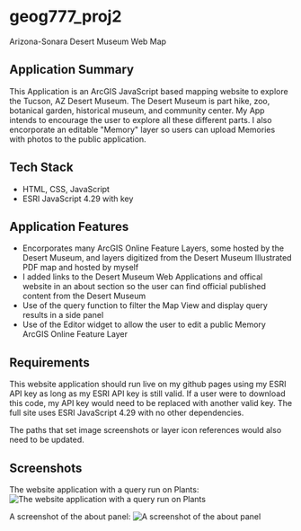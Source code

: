 # geog777_proj2
Arizona-Sonara Desert Museum Web Map

## Application Summary
This Application is an ArcGIS JavaScript based mapping website to explore the Tucson, AZ Desert Museum. The Desert Museum is part hike, zoo, botanical garden, historical museum, and community center. My App intends to encourage the user to explore all these different parts. I also encorporate an editable "Memory" layer so users can upload Memories with photos to the public application.

## Tech Stack
- HTML, CSS, JavaScript
- ESRI JavaScript 4.29 with key

## Application Features
- Encorporates many ArcGIS Online Feature Layers, some hosted by the Desert Museum, and layers digitized from the Desert Museum Illustrated PDF map and hosted by myself
- I added links to the Desert Museum Web Applications and offical website in an about section so the user can find official published content from the Desert Museum
- Use of the query function to filter the Map View and display query results in a side panel
- Use of the Editor widget to allow the user to edit a public Memory ArcGIS Online Feature Layer

## Requirements
This website application should run live on my github pages using my ESRI API key as long as my ESRI API key is still valid. If a user were to download this code, my API key would need to be replaced with another valid key. The full site uses ESRI JavaScript 4.29 with no other dependencies.

The paths that set image screenshots or layer icon references would also need to be updated.

## Screenshots
The website application with a query run on Plants:
![The website application with a query run on Plants](https://steslowj.github.io/geog777_proj2/screenshots/ExplorerApp.png)

A screenshot of the about panel:
![A screenshot of the about panel](https://steslowj.github.io/geog777_proj2/screenshots/about.png)
